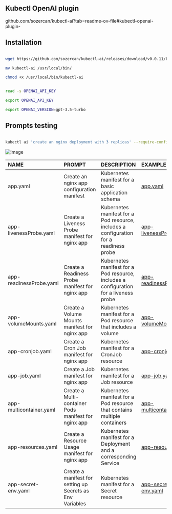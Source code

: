 ## Kubectl OpenAI plugin


github.com/sozercan/kubectl-ai?tab=readme-ov-file#kubectl-openai-plugin-

## Installation


```bash

wget https://github.com/sozercan/kubectl-ai/releases/download/v0.0.11/kubectl-ai_linux_amd64.tar.gz | tar zxf kubectl-ai_linux_amd64.tar.gz

mv kubectl-ai /usr/local/bin/

chmod +x /usr/local/bin/kubectl-ai

```

```bash

read -s OPENAI_API_KEY

export OPENAI_API_KEY

export OPENAI_VERSION=gpt-3.5-turbo

```

## Prompts testing 

```bash

kubectl ai 'create an nginx deployment with 3 replicas' --require-confirmation=false > test.yaml


```

![image](https://github.com/scottishwidow/kubeai-manifests/assets/135420876/1d430906-6ead-4b86-8263-284ae5b7e589)



| NAME                    | PROMPT                          | DESCRIPTION                                                         | EXAMPLE                 |
|:------------------------|:--------------------------------|:--------------------------------------------------------------------|:------------------------|
| app.yaml                | Create an nginx app configuration manifest      | Kubernetes manifest for a basic application schema         | [app.yaml](https://github.com/scottishwidow/kubeai-manifests/blob/main/yaml/app.yaml)                |
| app-livenessProbe.yaml  | Create a Liveness Probe manifest for nginx app            | Kubernetes manifest for a Pod resource, includes a configuration for a readiness probe                | [app-livenessProbe.yaml](https://github.com/scottishwidow/kubeai-manifests/blob/main/yaml/app-livenessProbe.yaml)  |
| app-readinessProbe.yaml | Create a Readiness Probe manifest for nginx app          | Kubernetes manifest for a Pod resource, includes a configuration for a liveness probe               | [app-readinessProbe.yaml](https://github.com/scottishwidow/kubeai-manifests/blob/main/yaml/app-readinessProbe.yaml) |
| app-volumeMounts.yaml   | Create a Volume Mounts manifest for nginx app       | Kubernetes manifest for a Pod resource that includes a volume   | [app-volumeMounts.yaml](https://github.com/scottishwidow/kubeai-manifests/blob/main/yaml/app-volumeMounts.yaml)   |
| app-cronjob.yaml        | Create a Cron Job manifest for nginx app            | Kubernetes manifest for a CronJob resource                   | [app-cronjob.yaml](https://github.com/scottishwidow/kubeai-manifests/blob/main/yaml/app-cronjob.yaml)        |
| app-job.yaml            | Create a Job manifest for nginx app                   | Kubernetes manifest for a Job resource                        | [app-job.yaml](https://github.com/scottishwidow/kubeai-manifests/blob/main/yaml/app-job.yaml)            |
| app-multicontainer.yaml | Create a Multi-container Pods manifest for nginx app     | Kubernetes manifest for a Pod resource that contains multiple containers              | [app-multicontainer.yaml](https://github.com/scottishwidow/kubeai-manifests/blob/main/yaml/app-multicontainer.yaml) |
| app-resources.yaml      | Create a Resource Usage manifest for nginx app     | Kubernetes manifest for a Deployment and a corresponding Service | [app-resources.yaml](https://github.com/scottishwidow/kubeai-manifests/blob/main/yaml/app-resources.yaml)      |
| app-secret-env.yaml     | Create a manifest for setting up Secrets as Env Variables | Kubernetes manifest for a Secret resource                 | [app-secret-env.yaml](https://github.com/scottishwidow/kubeai-manifests/blob/main/yaml/app-secret-env.yaml)     |
